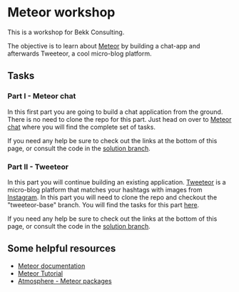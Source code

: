 # Meteor workshop

This is a workshop for Bekk Consulting.

The objective is to learn about [Meteor](http://meteor.com/) by building a chat-app and afterwards Tweeteor, a cool micro-blog platform.

## Tasks

### Part I - Meteor chat

In this first part you are going to build a chat application from the ground. There is no need to clone the repo for this part. 
Just head on over to [Meteor chat](https://github.com/EirikV/meteor-workshop/tree/chat-solution) where you will find the complete set of tasks.

If you need any help be sure to check out the links at the bottom of this page, or consult the code in the [solution branch](https://github.com/EirikV/meteor-workshop/tree/chat-solution).

### Part II - Tweeteor

In this part you will continue building an existing application. [Tweeteor](https://github.com/EirikV/meteor-workshop/tree/tweeteor-base) is a micro-blog platform that
matches your hashtags with images from [Instagram](https://instagr.am). In this part you will need to clone the repo and checkout the "tweeteor-base" branch.
You will find the tasks for this part [here](https://github.com/EirikV/meteor-workshop/tree/tweeteor-base).

If you need any help be sure to check out the links at the bottom of this page, or consult the code in the [solution branch](https://github.com/EirikV/meteor-workshop/tree/tweeteor-solution).

## Some helpful resources

* [Meteor documentation](http://docs.meteor.com/#/full/)
* [Meteor Tutorial](https://www.meteor.com/tutorials/blaze/creating-an-app)
* [Atmosphere - Meteor packages](https://atmospherejs.com/)